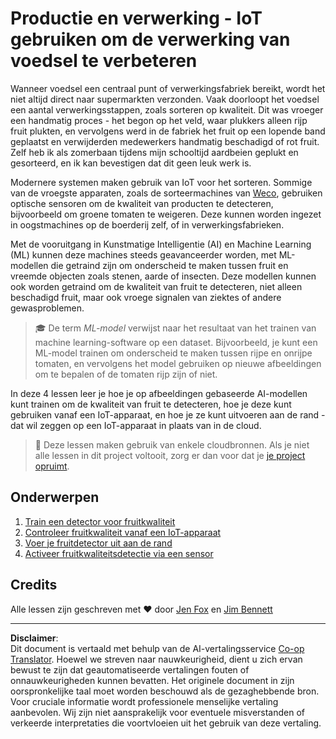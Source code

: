 <!--
CO_OP_TRANSLATOR_METADATA:
{
  "original_hash": "3764e089adf2d5801272bc0895f8498b",
  "translation_date": "2025-08-27T20:35:11+00:00",
  "source_file": "4-manufacturing/README.md",
  "language_code": "nl"
}
-->
# Productie en verwerking - IoT gebruiken om de verwerking van voedsel te verbeteren

Wanneer voedsel een centraal punt of verwerkingsfabriek bereikt, wordt het niet altijd direct naar supermarkten verzonden. Vaak doorloopt het voedsel een aantal verwerkingsstappen, zoals sorteren op kwaliteit. Dit was vroeger een handmatig proces - het begon op het veld, waar plukkers alleen rijp fruit plukten, en vervolgens werd in de fabriek het fruit op een lopende band geplaatst en verwijderden medewerkers handmatig beschadigd of rot fruit. Zelf heb ik als zomerbaan tijdens mijn schooltijd aardbeien geplukt en gesorteerd, en ik kan bevestigen dat dit geen leuk werk is.

Modernere systemen maken gebruik van IoT voor het sorteren. Sommige van de vroegste apparaten, zoals de sorteermachines van [Weco](https://wecotek.com), gebruiken optische sensoren om de kwaliteit van producten te detecteren, bijvoorbeeld om groene tomaten te weigeren. Deze kunnen worden ingezet in oogstmachines op de boerderij zelf, of in verwerkingsfabrieken.

Met de vooruitgang in Kunstmatige Intelligentie (AI) en Machine Learning (ML) kunnen deze machines steeds geavanceerder worden, met ML-modellen die getraind zijn om onderscheid te maken tussen fruit en vreemde objecten zoals stenen, aarde of insecten. Deze modellen kunnen ook worden getraind om de kwaliteit van fruit te detecteren, niet alleen beschadigd fruit, maar ook vroege signalen van ziektes of andere gewasproblemen.

> 🎓 De term *ML-model* verwijst naar het resultaat van het trainen van machine learning-software op een dataset. Bijvoorbeeld, je kunt een ML-model trainen om onderscheid te maken tussen rijpe en onrijpe tomaten, en vervolgens het model gebruiken op nieuwe afbeeldingen om te bepalen of de tomaten rijp zijn of niet.

In deze 4 lessen leer je hoe je op afbeeldingen gebaseerde AI-modellen kunt trainen om de kwaliteit van fruit te detecteren, hoe je deze kunt gebruiken vanaf een IoT-apparaat, en hoe je ze kunt uitvoeren aan de rand - dat wil zeggen op een IoT-apparaat in plaats van in de cloud.

> 💁 Deze lessen maken gebruik van enkele cloudbronnen. Als je niet alle lessen in dit project voltooit, zorg er dan voor dat je [je project opruimt](../clean-up.md).

## Onderwerpen

1. [Train een detector voor fruitkwaliteit](./lessons/1-train-fruit-detector/README.md)
1. [Controleer fruitkwaliteit vanaf een IoT-apparaat](./lessons/2-check-fruit-from-device/README.md)
1. [Voer je fruitdetector uit aan de rand](./lessons/3-run-fruit-detector-edge/README.md)
1. [Activeer fruitkwaliteitsdetectie via een sensor](./lessons/4-trigger-fruit-detector/README.md)

## Credits

Alle lessen zijn geschreven met ♥️ door [Jen Fox](https://github.com/jenfoxbot) en [Jim Bennett](https://GitHub.com/JimBobBennett)

---

**Disclaimer**:  
Dit document is vertaald met behulp van de AI-vertalingsservice [Co-op Translator](https://github.com/Azure/co-op-translator). Hoewel we streven naar nauwkeurigheid, dient u zich ervan bewust te zijn dat geautomatiseerde vertalingen fouten of onnauwkeurigheden kunnen bevatten. Het originele document in zijn oorspronkelijke taal moet worden beschouwd als de gezaghebbende bron. Voor cruciale informatie wordt professionele menselijke vertaling aanbevolen. Wij zijn niet aansprakelijk voor eventuele misverstanden of verkeerde interpretaties die voortvloeien uit het gebruik van deze vertaling.